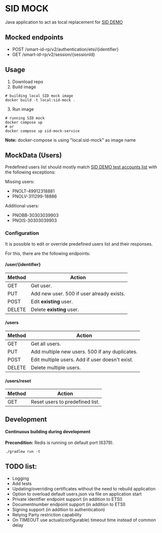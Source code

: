 # SID MOCK

Java application to act as local replacement for [SID DEMO](https://github.com/SK-EID/smart-id-documentation/wiki/Environment-technical-parameters#demo-parameters)


## Mocked endpoints

* POST /smart-id-rp/v2/authentication/etsi/{identifier}
* GET /smart-id-rp/v2/session/{sessionId}


## Usage
1. Download repo
2. Build image
```
# building local SID mock image
docker build -t local:sid-mock .
```
3. Run image
```
# running SID mock
docker compose up 
# or
docker compose up sid-mock-service 
```
**Note:** docker-compose is using "local:sid-mock" as image name


## MockData (Users)
Predefined users list should mostly match [SID DEMO test accounts list](https://github.com/SK-EID/smart-id-documentation/wiki/Environment-technical-parameters#accounts) 
with the following exceptions:

Missing users:
* PNOLT-49912318881
* PNOLV-311299-18886

Additional users:
* PNOBB-30303039903
* PNOIS-30303039903

### Configuration
It is possible to edit or override predefined users list and their responses.

For this, there are the following endpoints:

#### /user/{identifier}
| Method | Action                                    |
|--------|-------------------------------------------|
| GET    | Get user.                                 |
| PUT    | Add new user. 500 if user already exists. |
| POST   | Edit **existing** user.                   |
| DELETE | Delete **existing** user.                 |

#### /users
| Method | Action                                          |
|--------|-------------------------------------------------|
| GET    | Get all users.                                  |
| PUT    | Add multiple new users. 500 if any duplicates.  |
| POST   | Edit multiple users. Add if user doesn't exist. |
| DELETE | Delete multiple users.                          |

#### /users/reset
| Method | Action                          |
|--------|---------------------------------|
| GET    | Reset users to predefined list. |


## Development
#### Continuous building during development

**Precondition:** Redis is running on default port (6379).
```
./gradlew run -t
```


## TODO list:
* Logging
* Add tests
* Updating/overriding certificates without the need to rebuild application
* Option to overload default users.json via file on application start
* Private identifier endpoint support (in addition to ETSI)
* Documentnumber endpoint support (in addition to ETSI)
* Signing support (in addition to authentication)
* Relying Party restriction capability
* On TIMEOUT use actual(configurable) timeout time instead of common delay